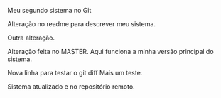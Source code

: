 Meu segundo sistema no Git

Alteração no readme para descrever meu sistema.

Outra alteração.

Alteração feita no MASTER.
Aqui funciona a minha versão principal do sistema.

Nova linha para testar o git diff
Mais um teste.

Sistema atualizado e no repositório remoto.